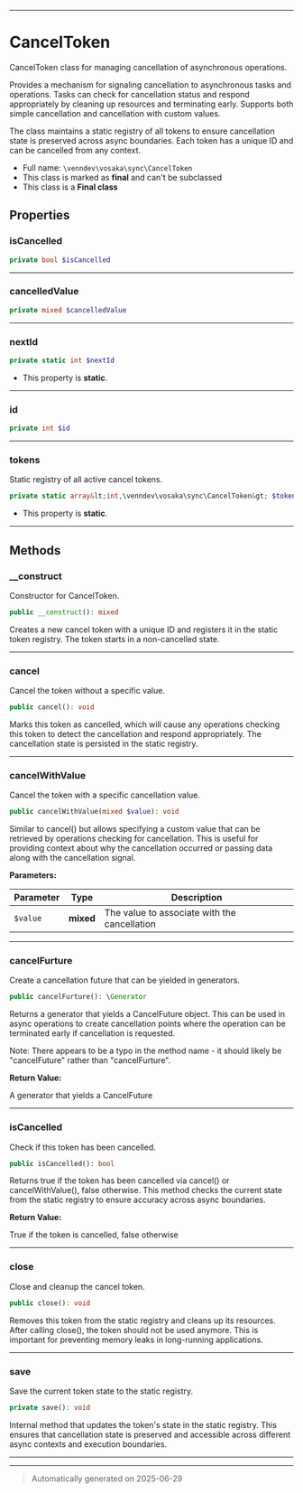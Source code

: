***

# CancelToken

CancelToken class for managing cancellation of asynchronous operations.

Provides a mechanism for signaling cancellation to asynchronous tasks and
operations. Tasks can check for cancellation status and respond appropriately
by cleaning up resources and terminating early. Supports both simple
cancellation and cancellation with custom values.

The class maintains a static registry of all tokens to ensure cancellation
state is preserved across async boundaries. Each token has a unique ID and
can be cancelled from any context.

* Full name: `\venndev\vosaka\sync\CancelToken`
* This class is marked as **final** and can't be subclassed
* This class is a **Final class**



## Properties


### isCancelled



```php
private bool $isCancelled
```






***

### cancelledValue



```php
private mixed $cancelledValue
```






***

### nextId



```php
private static int $nextId
```



* This property is **static**.


***

### id



```php
private int $id
```






***

### tokens

Static registry of all active cancel tokens.

```php
private static array&lt;int,\venndev\vosaka\sync\CancelToken&gt; $tokens
```



* This property is **static**.


***

## Methods


### __construct

Constructor for CancelToken.

```php
public __construct(): mixed
```

Creates a new cancel token with a unique ID and registers it in the
static token registry. The token starts in a non-cancelled state.










***

### cancel

Cancel the token without a specific value.

```php
public cancel(): void
```

Marks this token as cancelled, which will cause any operations checking
this token to detect the cancellation and respond appropriately. The
cancellation state is persisted in the static registry.










***

### cancelWithValue

Cancel the token with a specific cancellation value.

```php
public cancelWithValue(mixed $value): void
```

Similar to cancel() but allows specifying a custom value that can be
retrieved by operations checking for cancellation. This is useful for
providing context about why the cancellation occurred or passing
data along with the cancellation signal.






**Parameters:**

| Parameter | Type | Description |
|-----------|------|-------------|
| `$value` | **mixed** | The value to associate with the cancellation |





***

### cancelFurture

Create a cancellation future that can be yielded in generators.

```php
public cancelFurture(): \Generator
```

Returns a generator that yields a CancelFuture object. This can be
used in async operations to create cancellation points where the
operation can be terminated early if cancellation is requested.

Note: There appears to be a typo in the method name - it should likely
be "cancelFuture" rather than "cancelFurture".







**Return Value:**

A generator that yields a CancelFuture




***

### isCancelled

Check if this token has been cancelled.

```php
public isCancelled(): bool
```

Returns true if the token has been cancelled via cancel() or
cancelWithValue(), false otherwise. This method checks the current
state from the static registry to ensure accuracy across async
boundaries.







**Return Value:**

True if the token is cancelled, false otherwise




***

### close

Close and cleanup the cancel token.

```php
public close(): void
```

Removes this token from the static registry and cleans up its resources.
After calling close(), the token should not be used anymore. This is
important for preventing memory leaks in long-running applications.










***

### save

Save the current token state to the static registry.

```php
private save(): void
```

Internal method that updates the token's state in the static registry.
This ensures that cancellation state is preserved and accessible
across different async contexts and execution boundaries.










***


***
> Automatically generated on 2025-06-29
